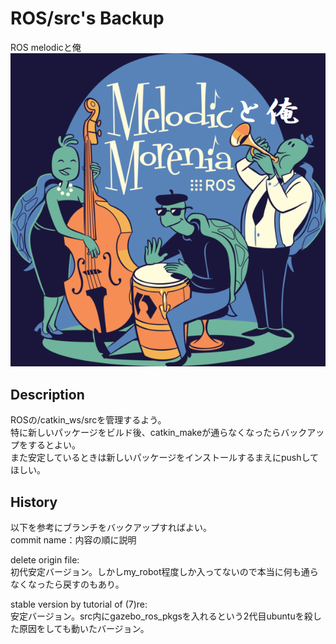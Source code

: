 # ROS/src's Backup
ROS melodicと俺  
![ROS melodicと俺](https://github.com/yuki414/src_bck/blob/master/pic/title.png)

## Description
ROSの/catkin_ws/srcを管理するよう。  
特に新しいパッケージをビルド後、catkin_makeが通らなくなったらバックアップをするとよい。  
また安定しているときは新しいパッケージをインストールするまえにpushしてほしい。

## History
以下を参考にブランチをバックアップすればよい。  
commit name：内容の順に説明  

delete origin file:  
初代安定バージョン。しかしmy_robot程度しか入ってないので本当に何も通らなくなったら戻すのもあり。

stable version by tutorial of (7)re:  
安定バージョン。src内にgazebo_ros_pkgsを入れるという2代目ubuntuを殺した原因をしても動いたバージョン。
